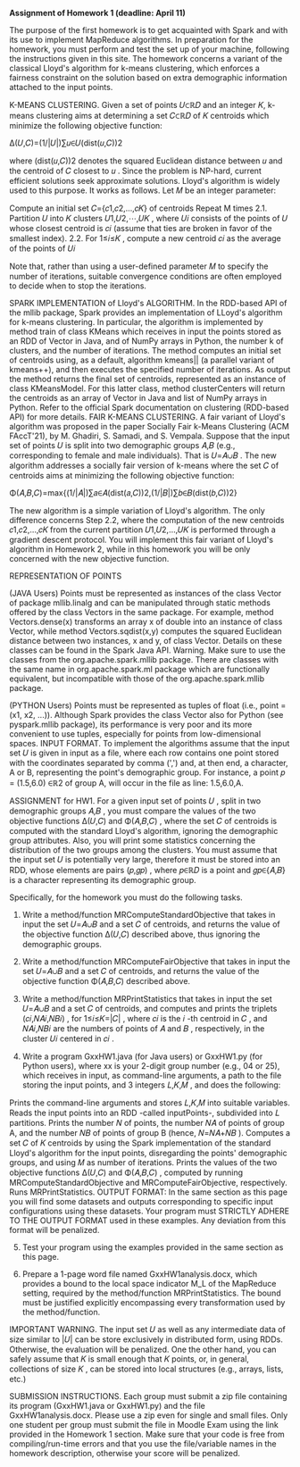 
**Assignment of Homework 1 (deadline: April 11)**

The purpose of the first homework is to get acquainted with Spark and with its use to implement MapReduce algorithms. In preparation for the homework, you must perform and test the set up of your machine, following the instructions given in this site. The homework concerns a variant of the classical Lloyd's algorithm for k-means clustering, which enforces a fairness constraint on the solution based on extra demographic information attached to the input points.  

K-MEANS CLUSTERING. Given a set of points 𝑈⊂ℝ𝐷
 and an integer 𝐾, k-means clustering aims at determining a set 𝐶⊂ℝ𝐷
 of 𝐾
 centroids which minimize the following objective function:
 
Δ(𝑈,𝐶)=(1/|𝑈|)∑𝑢∈𝑈(dist(𝑢,𝐶))2


where (dist(𝑢,𝐶))2
 denotes the squared Euclidean distance between 𝑢
 and the centroid of 𝐶
 closest to 𝑢
. Since the problem is NP-hard, current efficient solutions seek approximate solutions. Lloyd's algorithm is widely used to this purpose. It works as follows. Let 𝑀
 be an integer parameter:

Compute an initial set 𝐶={𝑐1,𝑐2,…,𝑐𝐾}
 of centroids
Repeat M times
2.1. Partition 𝑈
 into 𝐾
 clusters 𝑈1,𝑈2,⋯,𝑈𝐾
, where 𝑈𝑖
 consists of the points of 𝑈
 whose closest centroid is 𝑐𝑖
  (assume that ties are broken in favor of the smallest index).
2.2. For 1≤𝑖≤𝐾
, compute a new centroid 𝑐𝑖
 as the average of the points of 𝑈𝑖

Note that, rather than using a user-defined parameter 𝑀
 to specify the number of iterations, suitable convergence conditions are often employed to decide when to stop the iterations.

SPARK IMPLEMENTATION of Lloyd's ALGORITHM. In the RDD-based API of the mllib package, Spark provides an implementation of LLoyd's algorithm for k-means clustering. In particular, the algorithm is implemented by method train of class KMeans which receives in input the points stored as an RDD of Vector in Java, and of NumPy arrays in Python, the number k of clusters, and the number of iterations. The method computes an initial set of centroids using, as a default, algorithm kmeans|| (a parallel variant of kmeans++), and then executes the specified number of iterations. As output the method returns the final set of centroids, represented as an instance of class KMeansModel. For this latter class, method clusterCenters will return the centroids as an array of Vector in Java and list of NumPy arrays in Python. Refer to the official Spark documentation on clustering (RDD-based API) for more details.
FAIR K-MEANS CLUSTERING. A fair variant of Lloyd's algorithm was proposed in the paper Socially Fair k-Means Clustering (ACM FAccT'21), by M. Ghadiri, S. Samadi, and S. Vempala. Suppose that the input set of points 𝑈
 is split into two demographic groups 𝐴,𝐵
 (e.g., corresponding to female and male individuals). That is 𝑈=𝐴∪𝐵
. The new algorithm addresses a socially fair version of k-means where the set 𝐶
 of centroids aims at minimizing the following objective function:

Φ(𝐴,𝐵,𝐶)=max{(1/|𝐴|)∑𝑎∈𝐴(dist(𝑎,𝐶))2,(1/|𝐵|)∑𝑏∈𝐵(dist(𝑏,𝐶))2}
   

The new algorithm is a simple variation of Lloyd's algorithm. The only difference concerns Step 2.2, where the computation of the new centroids 𝑐1,𝑐2,…,𝑐𝐾
 from the current partition 𝑈1,𝑈2,…,𝑈𝐾
 is performed through a gradient descent protocol. You will implement this fair variant of Lloyd's algorithm in Homework 2, while in this homework you will be only concerned with the new objective function. 

REPRESENTATION OF POINTS

(JAVA Users) Points must be represented as instances of the class Vector of package mllib.linalg and can be manipulated through static methods offered by the class Vectors in the same package. For example, method Vectors.dense(x) transforms an array x of double into an instance of class Vector, while method Vectors.sqdist(x,y) computes the squared Euclidean distance between two instances, x and y, of class Vector. Details on these classes can be found in the Spark Java API. 
Warning. Make sure to use the classes from the org.apache.spark.mllib package. There are classes with the same name in org.apache.spark.ml package which are functionally equivalent, but incompatible with those of the org.apache.spark.mllib package.

(PYTHON Users) Points must be represented as tuples of float (i.e., point = (x1, x2, ...)). Although Spark provides the class Vector also for Python (see pyspark.mllib package), its performance is very poor and its more convenient to use tuples, especially for points from low-dimensional spaces.
INPUT FORMAT. To implement the algorithms assume that the input set 𝑈
 is given in input as a file, where each row contains one point stored with the coordinates separated by comma (',') and, at then end, a character, A or B, representing the point's demographic group. For instance, a point 𝑝
 = (1.5,6.0) ∈ℝ2
  of group A, will occur in the file as line: 1.5,6.0,A.

ASSIGNMENT for HW1. For a given input set of points 𝑈
, split in two demographic groups 𝐴,𝐵
, you must compare the values of the two objective functions Δ(𝑈,𝐶)
 and Φ(𝐴,𝐵,𝐶)
, where the set 𝐶
 of centroids is computed with the standard Lloyd's algorithm, ignoring the demographic group attributes. Also, you will print some statistics concerning the distribution of the two groups among the clusters. You must assume that the input set 𝑈
 is potentially very large, therefore it must be stored into an RDD, whose elements are pairs (𝑝,𝑔𝑝)
, where 𝑝∈ℝ𝐷
 is a point and 𝑔𝑝∈{𝐴,𝐵}
 is a character representing its demographic group.

Specifically, for the homework you must do the following tasks.

1) Write a method/function MRComputeStandardObjective that takes in input the set 𝑈=𝐴∪𝐵
 and a set 𝐶
 of centroids, and returns the value of the objective function Δ(𝑈,𝐶)
 described above, thus ignoring the demographic groups.

2) Write a method/function MRComputeFairObjective that takes in input the set 𝑈=𝐴∪𝐵
 and a set 𝐶
 of centroids, and returns the value of the objective function Φ(𝐴,𝐵,𝐶)
 described above.

3) Write a method/function MRPrintStatistics that takes in input the set 𝑈=𝐴∪𝐵
 and a set 𝐶
 of centroids, and computes and prints the triplets (𝑐𝑖,𝑁𝐴𝑖,𝑁𝐵𝑖)
, for 1≤𝑖≤𝐾=|𝐶|
, where 𝑐𝑖
 is the 𝑖
-th centroid in 𝐶
, and 𝑁𝐴𝑖,𝑁𝐵𝑖
 are the numbers of points of 𝐴
 and 𝐵
, respectively, in the cluster 𝑈𝑖
 centered in 𝑐𝑖
.

4) Write a program GxxHW1.java (for Java users) or GxxHW1.py (for Python users), where xx is your 2-digit group number (e.g., 04 or 25), which receives in input, as command-line arguments, a path to the file storing the input points, and 3 integers 𝐿,𝐾,𝑀
, and does the following:

Prints the command-line arguments and stores  𝐿,𝐾,𝑀
 into suitable variables. 
Reads the input points into an RDD -called inputPoints-, subdivided into 𝐿
 partitions.
Prints the number 𝑁
 of points, the number 𝑁𝐴
 of points of group A, and the number 𝑁𝐵
 of points of group B (hence, 𝑁=𝑁𝐴+𝑁𝐵
). 
Computes a set 𝐶
 of 𝐾
 centroids by using the Spark implementation of the standard Lloyd's algorithm for the input points, disregarding the points' demographic groups, and using 𝑀
 as number of iterations. 
Prints the values of the two objective functions Δ(𝑈,𝐶)
 and Φ(𝐴,𝐵,𝐶)
, computed by running  MRComputeStandardObjective and MRComputeFairObjective, respectively.
Runs MRPrintStatistics.
OUTPUT FORMAT: In the same section as this page you will find some datasets and outputs corresponding to specific input configurations using these datasets. Your program must STRICTLY ADHERE TO THE OUTPUT FORMAT used in these examples. Any deviation from this format will be penalized.

5) Test your program using the examples provided in the same section as this page.

6) Prepare a 1-page word file named GxxHW1analysis.docx, which provides a bound to the local space indicator M_L of the MapReduce setting, required by the method/function MRPrintStatistics. The bound must be justified explicitly encompassing every transformation used by the method/function.

IMPORTANT WARNING. The input set 𝑈
 as well as any intermediate data of size similar to |𝑈|
 can be store exclusively in distributed form, using RDDs. Otherwise, the evaluation will be penalized. One the other hand, you can safely assume that 𝐾
 is small enough that 𝐾
 points, or, in general, collections of size 𝐾
, can be stored into local structures (e.g., arrays, lists, etc.)

SUBMISSION INSTRUCTIONS. Each group must submit a zip file containing its program (GxxHW1.java or GxxHW1.py) and the file GxxHW1analysis.docx. Please use a zip even for single and small files. Only one student per group must submit the file in Moodle Exam using the link provided in the Homework 1 section. Make sure that your code is free from compiling/run-time errors and that you use the file/variable names in the homework description, otherwise your score will be penalized.
